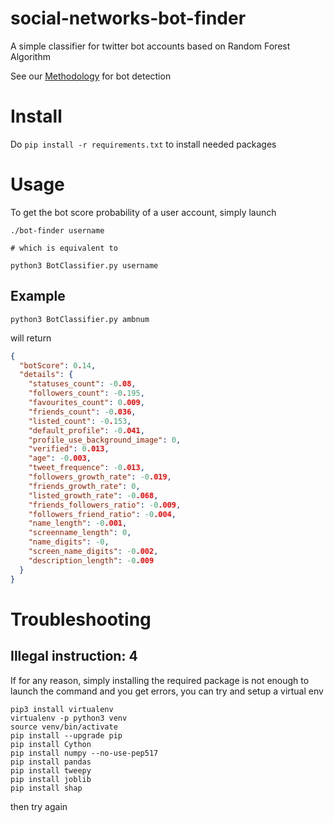 # social-networks-bot-finder

A simple classifier for twitter bot accounts based on Random Forest Algorithm

See our [Methodology](./explanation.md) for bot detection

# Install

Do `pip install -r requirements.txt` to install needed packages

# Usage

To get the bot score probability of a user account, simply launch

```
./bot-finder username

# which is equivalent to

python3 BotClassifier.py username
```

## Example

```
python3 BotClassifier.py ambnum
```

will return

```json
{
  "botScore": 0.14,
  "details": {
    "statuses_count": -0.08,
    "followers_count": -0.195,
    "favourites_count": 0.009,
    "friends_count": -0.036,
    "listed_count": -0.153,
    "default_profile": -0.041,
    "profile_use_background_image": 0,
    "verified": 0.013,
    "age": -0.003,
    "tweet_frequence": -0.013,
    "followers_growth_rate": -0.019,
    "friends_growth_rate": 0,
    "listed_growth_rate": -0.068,
    "friends_followers_ratio": -0.009,
    "followers_friend_ratio": -0.004,
    "name_length": -0.001,
    "screenname_length": 0,
    "name_digits": -0,
    "screen_name_digits": -0.002,
    "description_length": -0.009
  }
}
```

# Troubleshooting

## Illegal instruction: 4

If for any reason, simply installing the required package is not enough to launch the command and you get errors, you can try and setup a virtual env

```
pip3 install virtualenv
virtualenv -p python3 venv
source venv/bin/activate
pip install --upgrade pip
pip install Cython
pip install numpy --no-use-pep517
pip install pandas
pip install tweepy
pip install joblib
pip install shap
```

then try again
